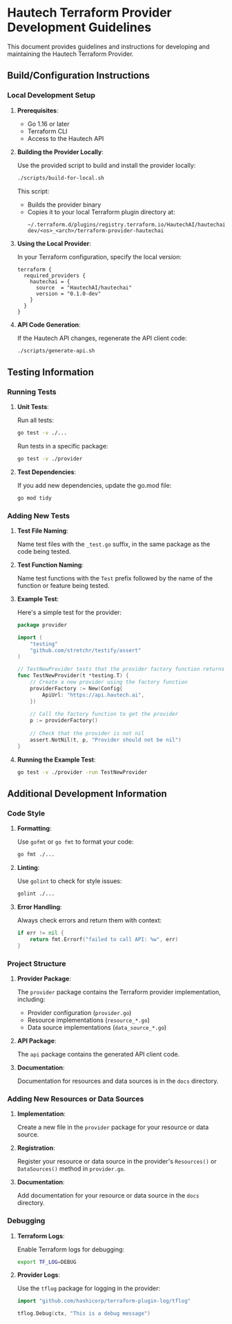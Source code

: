# Hautech Terraform Provider Development Guidelines

This document provides guidelines and instructions for developing and maintaining the Hautech Terraform Provider.

## Build/Configuration Instructions

### Local Development Setup

1. **Prerequisites**:
   - Go 1.16 or later
   - Terraform CLI
   - Access to the Hautech API

2. **Building the Provider Locally**:
   
   Use the provided script to build and install the provider locally:
   ```bash
   ./scripts/build-for-local.sh
   ```
   
   This script:
   - Builds the provider binary
   - Copies it to your local Terraform plugin directory at:
     ```
     ~/.terraform.d/plugins/registry.terraform.io/HautechAI/hautechai/0.1.0-dev/<os>_<arch>/terraform-provider-hautechai
     ```

3. **Using the Local Provider**:
   
   In your Terraform configuration, specify the local version:
   ```hcl
   terraform {
     required_providers {
       hautechai = {
         source  = "HautechAI/hautechai"
         version = "0.1.0-dev"
       }
     }
   }
   ```

4. **API Code Generation**:
   
   If the Hautech API changes, regenerate the API client code:
   ```bash
   ./scripts/generate-api.sh
   ```

## Testing Information

### Running Tests

1. **Unit Tests**:
   
   Run all tests:
   ```bash
   go test -v ./...
   ```
   
   Run tests in a specific package:
   ```bash
   go test -v ./provider
   ```

2. **Test Dependencies**:
   
   If you add new dependencies, update the go.mod file:
   ```bash
   go mod tidy
   ```

### Adding New Tests

1. **Test File Naming**:
   
   Name test files with the `_test.go` suffix, in the same package as the code being tested.

2. **Test Function Naming**:
   
   Name test functions with the `Test` prefix followed by the name of the function or feature being tested.

3. **Example Test**:
   
   Here's a simple test for the provider:
   ```go
   package provider

   import (
       "testing"
       "github.com/stretchr/testify/assert"
   )

   // TestNewProvider tests that the provider factory function returns a non-nil provider
   func TestNewProvider(t *testing.T) {
       // Create a new provider using the factory function
       providerFactory := New(Config{
           ApiUrl: "https://api.hautech.ai",
       })
       
       // Call the factory function to get the provider
       p := providerFactory()
       
       // Check that the provider is not nil
       assert.NotNil(t, p, "Provider should not be nil")
   }
   ```

4. **Running the Example Test**:
   ```bash
   go test -v ./provider -run TestNewProvider
   ```

## Additional Development Information

### Code Style

1. **Formatting**:
   
   Use `gofmt` or `go fmt` to format your code:
   ```bash
   go fmt ./...
   ```

2. **Linting**:
   
   Use `golint` to check for style issues:
   ```bash
   golint ./...
   ```

3. **Error Handling**:
   
   Always check errors and return them with context:
   ```go
   if err != nil {
       return fmt.Errorf("failed to call API: %w", err)
   }
   ```

### Project Structure

1. **Provider Package**:
   
   The `provider` package contains the Terraform provider implementation, including:
   - Provider configuration (`provider.go`)
   - Resource implementations (`resource_*.go`)
   - Data source implementations (`data_source_*.go`)

2. **API Package**:
   
   The `api` package contains the generated API client code.

3. **Documentation**:
   
   Documentation for resources and data sources is in the `docs` directory.

### Adding New Resources or Data Sources

1. **Implementation**:
   
   Create a new file in the `provider` package for your resource or data source.

2. **Registration**:
   
   Register your resource or data source in the provider's `Resources()` or `DataSources()` method in `provider.go`.

3. **Documentation**:
   
   Add documentation for your resource or data source in the `docs` directory.

### Debugging

1. **Terraform Logs**:
   
   Enable Terraform logs for debugging:
   ```bash
   export TF_LOG=DEBUG
   ```

2. **Provider Logs**:
   
   Use the `tflog` package for logging in the provider:
   ```go
   import "github.com/hashicorp/terraform-plugin-log/tflog"

   tflog.Debug(ctx, "This is a debug message")
   ```